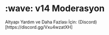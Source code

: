 <h1> :wave: v14 Moderasyon </h1>
Altyapı Yardım ve Daha Fazlası İçin: (Discord)[https://discord.gg/Vxu4wzatXH]
